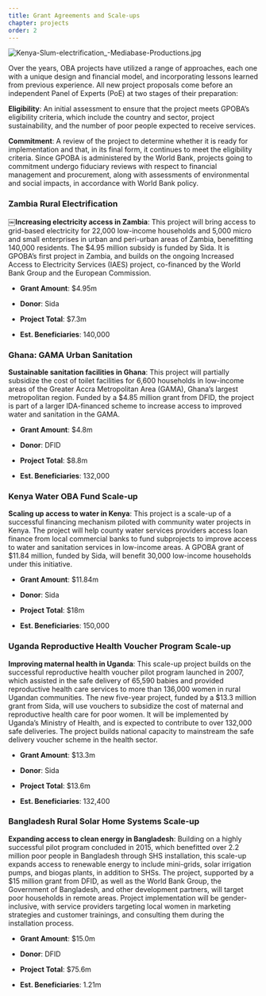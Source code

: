 ```yaml
---
title: Grant Agreements and Scale-ups
chapter: projects
order: 2
---
```


![Kenya-Slum-electrification_-Mediabase-Productions.jpg](/content/projects/media/Kenya-Slum-electrification_-Mediabase-Productions.jpg)

Over the years, OBA projects have utilized a range of approaches, each one with a unique design and financial model, and incorporating lessons learned from previous experience. All new project proposals come before an independent Panel of Experts (PoE) at two stages of their preparation:

**Eligibility**: An initial assessment to ensure that the project meets GPOBA’s eligibility criteria, which include the country and sector, project sustainability, and the number of poor people expected to receive services.

**Commitment**: A review of the project to determine whether it is ready for implementation and that, in its final form, it continues to meet the eligibility criteria. Since GPOBA is administered by the World Bank, projects going to commitment undergo fiduciary reviews with respect to financial management and procurement, along with assessments of environmental and social impacts, in accordance with World Bank policy.

### Zambia Rural Electrification
￼**Increasing electricity access in Zambia**: This project will bring access to grid-based electricity for 22,000 low-income households and 5,000 micro and small enterprises in urban and peri-urban areas of Zambia, benefitting 140,000 residents. The $4.95 million subsidy is funded by Sida. It is GPOBA’s first project in Zambia, and builds on the ongoing Increased Access to Electricity Services (IAES) project, co-financed by the World Bank Group and the European Commission.

- **Grant Amount**: $4.95m

- **Donor**: Sida

- **Project Total**: $7.3m

- **Est. Beneficiaries**: 140,000


### Ghana: GAMA Urban Sanitation
**Sustainable sanitation facilities in Ghana**: This project will partially subsidize the cost of toilet facilities for 6,600 households in low-income areas of the Greater Accra Metropolitan Area (GAMA), Ghana’s largest metropolitan region. Funded by a $4.85 million grant from DFID, the project is part
of a larger IDA-financed scheme to increase access to improved water and sanitation in the GAMA.

- **Grant Amount**: $4.8m

- **Donor**: DFID

- **Project Total**: $8.8m

- **Est. Beneficiaries**: 132,000


### Kenya Water OBA Fund Scale-up
**Scaling up access to water in Kenya**: This project is a scale-up of a successful financing mechanism piloted with community water projects in Kenya. The project will help county water services providers access loan finance from local commercial banks to fund subprojects to improve access to water and sanitation services in low-income areas. A GPOBA grant of $11.84 million, funded by Sida, will benefit 30,000 low-income households under this initiative.

- **Grant Amount**: $11.84m

- **Donor**: Sida

- **Project Total**: $18m

- **Est. Beneficiaries**: 150,000


### Uganda Reproductive Health Voucher Program Scale-up
**Improving maternal health in Uganda**: This scale-up project builds on the successful reproductive health voucher pilot program launched in 2007, which assisted in the safe delivery of 65,590 babies and provided reproductive health care services to more than 136,000 women in rural Ugandan communities. The new five-year project, funded by a $13.3 million grant from Sida, will use vouchers to subsidize the cost of maternal and reproductive health care for poor women. It will be implemented by Uganda’s Ministry of Health, and is expected to contribute to over 132,000 safe deliveries. The project builds national capacity to mainstream the safe delivery voucher scheme in the health sector.

- **Grant Amount**: $13.3m

- **Donor**: Sida

- **Project Total**: $13.6m

- **Est. Beneficiaries**: 132,400


### Bangladesh Rural Solar Home Systems Scale-up
**Expanding access to clean energy in Bangladesh**: Building on a highly successful pilot program concluded in 2015, which benefitted over 2.2 million poor people in Bangladesh through SHS installation, this scale-up expands access to renewable energy to include mini-grids, solar irrigation pumps, and biogas plants, in addition to SHSs. The project, supported by a $15 million grant from DFID, as well as the World Bank Group, the Government of Bangladesh, and other development partners, will target poor households in remote areas. Project implementation will be gender-inclusive, with service providers targeting local women in marketing strategies and customer trainings, and consulting them during the installation process.

- **Grant Amount**: $15.0m

- **Donor**: DFID

- **Project Total**: $75.6m

- **Est. Beneficiaries**: 1.21m
